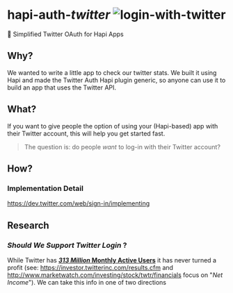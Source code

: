 # hapi-auth-*twitter* ![login-with-twitter](https://cloud.githubusercontent.com/assets/194400/17701036/2434e4e8-63c0-11e6-809d-98b63a98b3e4.jpg)

:hatching_chick: Simplified Twitter OAuth for Hapi Apps

## Why?

We wanted to write a little app to check our twitter stats.
We built it using Hapi and made the Twitter Auth Hapi plugin generic,
so anyone can use it to build an app that uses the Twitter API.

## What?

If you want to give people the option of using your (Hapi-based) app
with their Twitter account, this will help you get started fast.

> The question is: do people *want* to log-in with their Twitter account?

## How?

### Implementation Detail
https://dev.twitter.com/web/sign-in/implementing

## Research

### *Should We Support Twitter Login* ?

While Twitter has [**_313 Million_ Monthly Active Users**](https://about.twitter.com/company)
it has never turned a profit
(see: https://investor.twitterinc.com/results.cfm
  and http://www.marketwatch.com/investing/stock/twtr/financials
  focus on "*Net Income*").
We can take this info in one of two directions 
